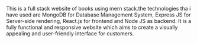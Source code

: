 This is a full stack website of books using mern stack.the technologies tha i have used are MongoDB for Database Management System, Express JS for Server-side rendering, React.js for frontend and Node JS as backend. It is a fully functional and responsive website  which aims to create a visually appealing and user-friendly interface for customers.
